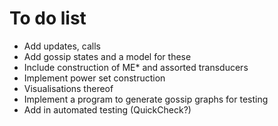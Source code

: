 # To do list

- Add updates, calls
- Add gossip states and a model for these
- Include construction of ME* and assorted transducers
- Implement power set construction
- Visualisations thereof 
- Implement a program to generate gossip graphs for testing
- Add in automated testing (QuickCheck?)
